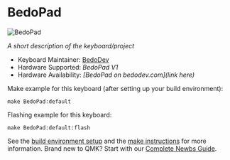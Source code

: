 # BedoPad

![BedoPad](https://imgur.com/a/lRKMfa0)

*A short description of the keyboard/project*

* Keyboard Maintainer: [BedoDev](https://github.com/AXRAY23)
* Hardware Supported: *BedoPad V1*
* Hardware Availability: *[BedoPad on bedodev.com](link here)*

Make example for this keyboard (after setting up your build environment):

    make BedoPad:default

Flashing example for this keyboard:

    make BedoPad:default:flash

See the [build environment setup](https://docs.qmk.fm/#/getting_started_build_tools) and the [make instructions](https://docs.qmk.fm/#/getting_started_make_guide) for more information. Brand new to QMK? Start with our [Complete Newbs Guide](https://docs.qmk.fm/#/newbs).
